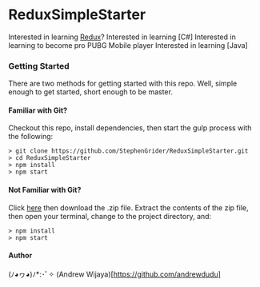 # ReduxSimpleStarter

Interested in learning [Redux](https://www.udemy.com/react-redux/)?
Interested in learning [C#]
Interested in learning to become pro PUBG Mobile player
Interested in learning [Java]

### Getting Started

There are two methods for getting started with this repo.
Well, simple enough to get started, short enough to be master.

#### Familiar with Git?
Checkout this repo, install dependencies, then start the gulp process with the following:

```
> git clone https://github.com/StephenGrider/ReduxSimpleStarter.git
> cd ReduxSimpleStarter
> npm install
> npm start
```

#### Not Familiar with Git?
Click [here](https://github.com/StephenGrider/ReactStarter/releases) then download the .zip file.  Extract the contents of the zip file, then open your terminal, change to the project directory, and:

```
> npm install
> npm start
```
#### Author
(ﾉ◕ヮ◕)ﾉ*:･ﾟ✧ (Andrew Wijaya)[https://github.com/andrewdudu]